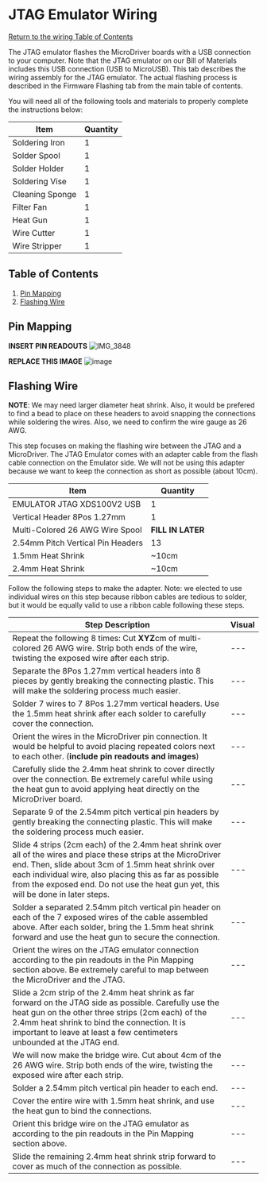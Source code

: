 # JTAG Emulator Wiring
[Return to the wiring Table of Contents](https://github.com/EmiliaPsacharopoulos/Quadruped-8dof-Robot/tree/main/Wiring#table-of-contents)

The JTAG emulator flashes the MicroDriver boards with a USB connection to your computer. Note that the JTAG emulator on our Bill of Materials includes this USB connection (USB to MicroUSB). This tab describes the wiring assembly for the JTAG emulator. The actual flashing process is described in the Firmware Flashing tab from the main table of contents. 

You will need all of the following tools and materials to properly complete the instructions below:

| Item | Quantity | 
| --- | --- |
| Soldering Iron | 1 |
| Solder Spool | 1 |
| Solder Holder | 1 |
| Soldering Vise | 1 |
| Cleaning Sponge | 1 |
| Filter Fan | 1 |
| Heat Gun | 1 |
| Wire Cutter | 1 |
| Wire Stripper | 1 |



## Table of Contents
1. [Pin Mapping](https://github.com/EmiliaPsacharopoulos/Quadruped-8dof-Robot/blob/main/Wiring/JTAG%20Emulator%20Wiring/README.md#pin-mapping)
2. [Flashing Wire](https://github.com/EmiliaPsacharopoulos/Quadruped-8dof-Robot/tree/main/Wiring/JTAG%20Emulator%20Wiring#flashing-wire)

## Pin Mapping
**INSERT PIN READOUTS**
![IMG_3848](https://user-images.githubusercontent.com/84528674/119847684-30276180-bed9-11eb-9b2a-64afcdeaa6c6.jpg)

**REPLACE THIS IMAGE**
![image](https://user-images.githubusercontent.com/84528674/119844406-67484380-bed6-11eb-8c5e-64900b046b1f.png)



## Flashing Wire

**NOTE**: We may need larger diameter heat shrink. Also, it would be prefered to find a bead to place on these headers to avoid snapping the connections while soldering the wires. Also, we need to confirm the wire gauge as 26 AWG.

This step focuses on making the flashing wire between the JTAG and a MicroDriver. The JTAG Emulator comes with an adapter cable from the flash cable connection on the Emulator side. We will not be using this adapter because we want to keep the connection as short as possible (about 10cm). 

| Item | Quantity | 
| --- | --- |
| EMULATOR JTAG XDS100V2 USB | 1 |
| Vertical Header 8Pos 1.27mm | 1 |
| Multi-Colored 26 AWG Wire Spool | **FILL IN LATER** |
| 2.54mm Pitch Vertical Pin Headers | 13 |
| 1.5mm Heat Shrink | ~10cm |
| 2.4mm Heat Shrink | ~10cm |


Follow the following steps to make the adapter. Note: we elected to use individual wires on this step because ribbon cables are tedious to solder, but it would be equally valid to use a ribbon cable following these steps.

| Step Description | Visual | 
| --- | --- |
| Repeat the following 8 times: Cut **XYZ**cm of multi-colored 26 AWG wire. Strip both ends of the wire, twisting the exposed wire after each strip. | --- |
| Separate the 8Pos 1.27mm vertical headers into 8 pieces by gently breaking the connecting plastic. This will make the soldering process much easier. | --- |
| Solder 7 wires to 7 8Pos 1.27mm vertical headers. Use the 1.5mm heat shrink after each solder to carefully cover the connection. | --- |
| Orient the wires in the MicroDriver pin connection. It would be helpful to avoid placing repeated colors next to each other. (**include pin readouts and images**) | --- |
| Carefully slide the 2.4mm heat shrink to cover directly over the connection. Be extremely careful while using the heat gun to avoid applying heat directly on the MicroDriver board. | --- |
| Separate 9 of the 2.54mm pitch vertical pin headers by gently breaking the connecting plastic. This will make the soldering process much easier. | --- |
| Slide 4 strips (2cm each) of the 2.4mm heat shrink over all of the wires and place these strips at the MicroDriver end. Then, slide about 3cm of 1.5mm heat shrink over each individual wire, also placing this as far as possible from the exposed end. Do not use the heat gun yet, this will be done in later steps. | --- |
| Solder a separated 2.54mm pitch vertical pin header on each of the 7 exposed wires of the cable assembled above. After each solder, bring the 1.5mm heat shrink forward and use the heat gun to secure the connection. | --- |
| Orient the wires on the JTAG emulator connection according to the pin readouts in the Pin Mapping section above. Be extremely careful to map between the MicroDriver and the JTAG. | --- |
| Slide a 2cm strip of the 2.4mm heat shrink as far forward on the JTAG side as possible. Carefully use the heat gun on the other three strips (2cm each) of the 2.4mm heat shrink to bind the connection. It is important to leave at least a few centimeters unbounded at the JTAG end. | --- |
| We will now make the bridge wire. Cut about 4cm of the 26 AWG wire. Strip both ends of the wire, twisting the exposed wire after each strip. | --- |
| Solder a 2.54mm pitch vertical pin header to each end. | --- |
| Cover the entire wire with 1.5mm heat shrink, and use the heat gun to bind the connections. | --- |
| Orient this bridge wire on the JTAG emulator as according to the pin readouts in the Pin Mapping section above. | --- |
| Slide the remaining 2.4mm heat shrink strip forward to cover as much of the connection as possible. | --- |

